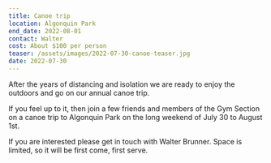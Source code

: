 ```yaml
---
title: Canoe trip
location: Algonquin Park
end_date: 2022-08-01
contact: Walter
cost: About $100 per person
teaser: /assets/images/2022-07-30-canoe-teaser.jpg
date: 2022-07-30
---
```


After the years of distancing and isolation we are ready to enjoy the outdoors
and go on our annual canoe trip.

If you feel up to it, then join a few friends and members of the Gym Section on
a canoe trip to Algonquin Park on the long weekend of July 30 to August 1st.

If you are interested please get in touch with Walter Brunner. Space is
limited, so it will be first come, first serve.
